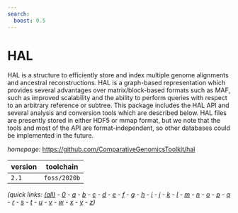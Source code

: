 ```yaml
---
search:
  boost: 0.5
---
```

# HAL

HAL is a structure to efficiently store and index multiple genome alignments and ancestral reconstructions. HAL is a graph-based representation which provides several advantages over matrix/block-based formats such as MAF, such as improved scalability and the ability to perform queries with respect to an arbitrary reference or subtree.  This package includes the HAL API and several analysis and conversion tools which are described below. HAL files are presently stored in either HDF5 or mmap format, but we note that the tools and most of the API are format-independent, so other databases could be implemented in the future.

*homepage*: <https://github.com/ComparativeGenomicsToolkit/hal>

version | toolchain
--------|----------
``2.1`` | ``foss/2020b``


*(quick links: [(all)](../index.md) - [0](../0/index.md) - [a](../a/index.md) - [b](../b/index.md) - [c](../c/index.md) - [d](../d/index.md) - [e](../e/index.md) - [f](../f/index.md) - [g](../g/index.md) - [h](../h/index.md) - [i](../i/index.md) - [j](../j/index.md) - [k](../k/index.md) - [l](../l/index.md) - [m](../m/index.md) - [n](../n/index.md) - [o](../o/index.md) - [p](../p/index.md) - [q](../q/index.md) - [r](../r/index.md) - [s](../s/index.md) - [t](../t/index.md) - [u](../u/index.md) - [v](../v/index.md) - [w](../w/index.md) - [x](../x/index.md) - [y](../y/index.md) - [z](../z/index.md))*

